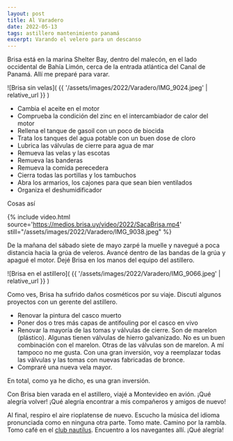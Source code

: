 ```yaml
---
layout: post
title: Al Varadero
date: 2022-05-13
tags: astillero mantenimiento panamá
excerpt: Varando el velero para un descanso
---
```


Brisa está en la marina Shelter Bay, dentro del malecón, en el lado occidental
de Bahía Limón, cerca de la entrada atlántica del Canal de Panamá.
Allí me preparé para varar.

![Brisa sin velas](
  {{ '/assets/images/2022/Varadero/IMG_9024.jpeg' | relative_url }}
)

- Cambia el aceite en el motor
- Comprueba la condición del zinc en el intercambiador de calor del motor
- Rellena el tanque de gasoil con un poco de biocida
- Trata los tanques del agua potable con un buen dose de cloro
- Lubrica las válvulas de cierre para agua de mar
- Remueva las velas y las escotas
- Remueva las banderas
- Remueva la comida perecedera
- Cierra todas las portillas y los tambuchos
- Abra los armarios, los cajones para que sean bien ventilados
- Organiza el deshumidificador

Cosas así

{% include video.html
  source='https://medios.brisa.uy/video/2022/SacaBrisa.mp4'
  still="/assets/images/2022/Varadero/IMG_9038.jpeg"
%}


De la mañana del sábado siete de mayo zarpé la muelle y navegué a poca
distancia hacia la grúa de veleros. Avancé dentro de las bandas de la grúa y
apagué el motor. Dejé Brisa en los manos del equipo del astillero.

![Brisa en el astillero](
  {{ '/assets/images/2022/Varadero/IMG_9066.jpeg' | relative_url }}
)

Como ves, Brisa ha sufrido daños cosméticos por su viaje. Discutí algunos
proyectos con un gerente del astillero.

- Renovar la pintura del casco muerto
- Poner dos o tres más capas de antifouling por el casco en vivo
- Renovar la mayoría de las tomas y válvulas de cierre. Son de marelon
  (plástico). Algunas tienen válvulas de hierro galvanizado. No es un buen
  combinación con el marelon. Otras de las válvulas son de marelon. A mí
  tampoco no me gusta. Con una gran inversión, voy a reemplazar todas las
  válvulas y las tomas con nuevas fabricadas de bronce.
- Compraré una nueva vela mayor.

En total, como ya he dicho, es una gran inversión.

Con Brisa bien varada en el astillero, viajé a Montevideo en avión. ¡Qué
alegría volver! ¡Qué alegría encontrar a mis compañeros y amigos de nuevo!

Al final, respiro el aire rioplatense de nuevo. Escucho la música del
idioma pronunciada como en ninguna otra parte. Tomo mate. Camino por
la rambla. Tomo café en el [club nautilus](https://www.nyc.com.uy/).
Encuentro a los navegantes allí. ¡Qué alegría!

